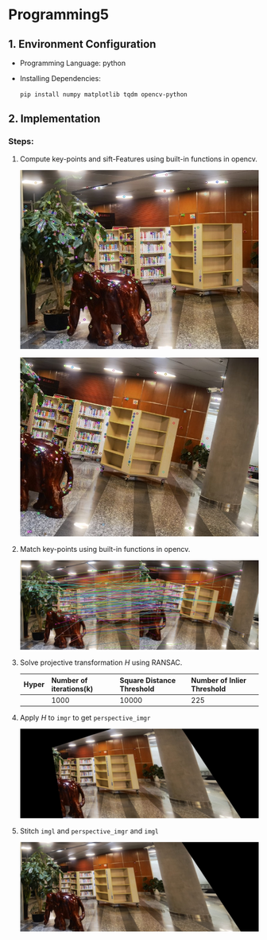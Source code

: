 # Programming5

## 1. Environment Configuration

- Programming Language: python 

- Installing  Dependencies:

  `pip install numpy matplotlib tqdm opencv-python`

## 2. Implementation

### Steps:

1. Compute key-points and sift-Features using built-in functions in opencv.

   ![](image/imgl_with_kps.jpg)

   ![](image/imgr_with_kps.jpg)

2. Match key-points using built-in functions in opencv.

   ![](image/match_image.jpg)

3. Solve projective transformation $H$ using RANSAC.

   | Hyper | Number of iterations(k) | Square Distance Threshold | Number of Inlier Threshold |
   | ----- | ----------------------- | ------------------------- | -------------------------- |
   |       | 1000                    | 10000                     | 225                        |

4. Apply $H$ to `imgr`  to get `perspective_imgr`

    ![](image/perspective_imgr.jpg)

5. Stitch `imgl` and `perspective_imgr` and `imgl`

    ![](image/panoroma_image.jpg)